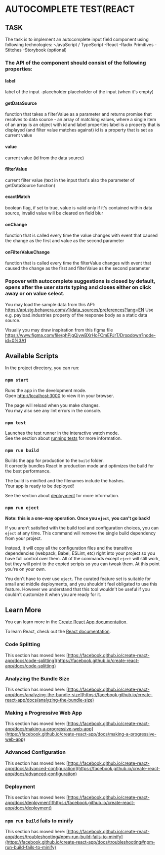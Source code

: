 # AUTOCOMPLETE TEST(REACT

## TASK

The task is to implement an autocomplete input field component using following technologies:
-JavaScript / TypeScript
-React
-Radix Primitives
-Stitches
-Storybook (optional)

### The API of the component should consist of the following properties:

#### label

label of the input
-placeholder
placeholder of the input (when it's empty)

#### getDataSource

function that takes a filterValue as a parameter and returns promise that resolves to data source - an array of matching values, where a single item of an array is an object with id and label properties
label is a property that is displayed (and filter value matches against)
id is a property that is set as current value

#### value

current value (id from the data source)

#### filterValue

current filter value (text in the input that's also the parameter of getDataSource function)

#### exactMatch

boolean flag, if set to true, value is valid only if it's contained within data source, invalid value will be cleared on field blur

#### onChange

function that is called every time the value changes with event that caused the change as the first and value as the second parameter

#### onFilterValueChange

function that is called every time the filterValue changes with event that caused the change as the first and filterValue as the second parameter

### Popover with autocomplete suggestions is closed by default, opens after the user starts typing and closes either on click away or on value select.

You may load the sample data from this API: https://api.stg.behavera.com/v1/data_sources/preferences?lang=EN
Use e.g. payload.industries property of the response body as a static data source.

Visually you may draw inspiration from this figma file https://www.figma.com/file/phPjqQjvwBXrHoFCmEPJrT/Dropdown?node-id=0%3A1

## Available Scripts

In the project directory, you can run:

### `npm start`

Runs the app in the development mode.\
Open [http://localhost:3000](http://localhost:3000) to view it in your browser.

The page will reload when you make changes.\
You may also see any lint errors in the console.

### `npm test`

Launches the test runner in the interactive watch mode.\
See the section about [running tests](https://facebook.github.io/create-react-app/docs/running-tests) for more information.

### `npm run build`

Builds the app for production to the `build` folder.\
It correctly bundles React in production mode and optimizes the build for the best performance.

The build is minified and the filenames include the hashes.\
Your app is ready to be deployed!

See the section about [deployment](https://facebook.github.io/create-react-app/docs/deployment) for more information.

### `npm run eject`

**Note: this is a one-way operation. Once you `eject`, you can't go back!**

If you aren't satisfied with the build tool and configuration choices, you can `eject` at any time. This command will remove the single build dependency from your project.

Instead, it will copy all the configuration files and the transitive dependencies (webpack, Babel, ESLint, etc) right into your project so you have full control over them. All of the commands except `eject` will still work, but they will point to the copied scripts so you can tweak them. At this point you're on your own.

You don't have to ever use `eject`. The curated feature set is suitable for small and middle deployments, and you shouldn't feel obligated to use this feature. However we understand that this tool wouldn't be useful if you couldn't customize it when you are ready for it.

## Learn More

You can learn more in the [Create React App documentation](https://facebook.github.io/create-react-app/docs/getting-started).

To learn React, check out the [React documentation](https://reactjs.org/).

### Code Splitting

This section has moved here: [https://facebook.github.io/create-react-app/docs/code-splitting](https://facebook.github.io/create-react-app/docs/code-splitting)

### Analyzing the Bundle Size

This section has moved here: [https://facebook.github.io/create-react-app/docs/analyzing-the-bundle-size](https://facebook.github.io/create-react-app/docs/analyzing-the-bundle-size)

### Making a Progressive Web App

This section has moved here: [https://facebook.github.io/create-react-app/docs/making-a-progressive-web-app](https://facebook.github.io/create-react-app/docs/making-a-progressive-web-app)

### Advanced Configuration

This section has moved here: [https://facebook.github.io/create-react-app/docs/advanced-configuration](https://facebook.github.io/create-react-app/docs/advanced-configuration)

### Deployment

This section has moved here: [https://facebook.github.io/create-react-app/docs/deployment](https://facebook.github.io/create-react-app/docs/deployment)

### `npm run build` fails to minify

This section has moved here: [https://facebook.github.io/create-react-app/docs/troubleshooting#npm-run-build-fails-to-minify](https://facebook.github.io/create-react-app/docs/troubleshooting#npm-run-build-fails-to-minify)
